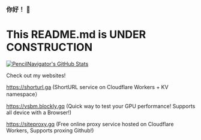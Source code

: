 ### 你好！ 👋
# This README.md is UNDER CONSTRUCTION

[![PencilNavigator's GitHub Stats](https://github-readme-stats-git-masterrstaa-rickstaa.vercel.app/api?username=PencilNavigator&show_icons=true&bg_color=green,A5D44F,7C9F3B&title_color=fff&text_color=fff&icon_color=fff)](https://github.com/PencilNavigator)

Check out my websites!

https://shorturl.ga (ShortURL service on Cloudflare Workers + KV namespace）

https://vsbm.blockly.gq (Quick way to test your GPU performance! Supports all device with a Browser!)

https://siteproxy.gq (Free online proxy service hosted on Cloudflare Workers, Supports proxing Github!)

<!--
**PencilNavigator/PencilNavigator** is a ✨ _special_ ✨ repository because its `README.md` (this file) appears on your GitHub profile.

Here are some ideas to get you started:

- 🔭 I’m currently working on ...
- 🌱 I’m currently learning ...
- 👯 I’m looking to collaborate on ...
- 🤔 I’m looking for help with ...
- 💬 Ask me about ...
- 📫 How to reach me: ...
- 😄 Pronouns: ...
- ⚡ Fun fact: ...
-->
